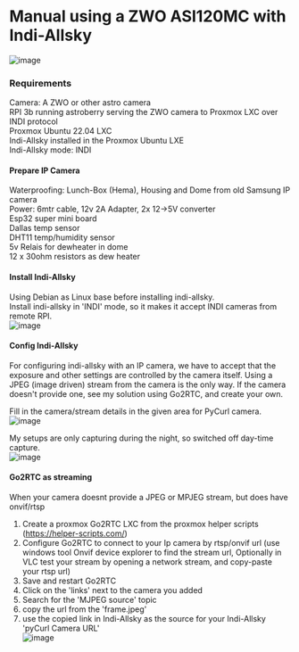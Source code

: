 # Manual using a ZWO ASI120MC with Indi-Allsky

![image](https://github.com/user-attachments/assets/1243b334-a4f5-4eff-855d-119a351ff775)  

### Requirements
Camera: A ZWO or other astro camera  
RPI 3b running astroberry serving the ZWO camera to Proxmox LXC over INDI protocol  
Proxmox Ubuntu 22.04 LXC  
Indi-Allsky installed in the Proxmox Ubuntu LXE  
Indi-Allsky mode: INDI  

#### Prepare IP Camera
Waterproofing: Lunch-Box (Hema), Housing and Dome from old Samsung IP camera  
Power: 6mtr cable, 12v 2A Adapter, 2x 12->5V converter  
Esp32 super mini board  
Dallas temp sensor  
DHT11 temp/humidity sensor  
5v Relais for dewheater in dome  
12 x 30ohm resistors as dew heater  

#### Install Indi-Allsky
Using Debian as Linux base before installing indi-allsky.  
Install indi-allsky in 'INDI' mode, so it makes it accept INDI cameras from remote RPI.  
![image](https://github.com/user-attachments/assets/0cf1252d-3787-4bb1-973d-c98bef9f21a0)  

#### Config Indi-Allsky
For configuring indi-allsky with an IP camera, we have to accept that the exposure and other settings are controlled by the camera itself. Using a JPEG (image driven) stream from the camera is the only way. 
If the camera doesn't provide one, see my solution using Go2RTC, and create your own.  

Fill in the camera/stream details in the given area for PyCurl camera.  
![image](https://github.com/user-attachments/assets/22c8e9e4-dbb0-43a0-b87a-4fc389359f84)  

My setups are only capturing during the night, so switched off day-time capture.  
![image](https://github.com/user-attachments/assets/d0ff9402-5dc9-4155-8fae-34e77235364f)  


#### Go2RTC as streaming
When your camera doesnt provide a JPEG or MPJEG stream, but does have onvif/rtsp  
1) Create a proxmox Go2RTC LXC from the proxmox helper scripts (https://helper-scripts.com/)
2) Configure Go2RTC to connect to your Ip camera by rtsp/onvif url (use windows tool Onvif device explorer to find the stream url, Optionally in VLC test your stream by opening a network stream, and copy-paste your rtsp url)
3) Save and restart Go2RTC
4) Click on the 'links' next to the camera you added
5) Search for the 'MJPEG source' topic
6) copy the url from the 'frame.jpeg'
7) use the copied link in Indi-Allsky as the source for your Indi-Allsky 'pyCurl Camera URL'  
![image](https://github.com/kippesikgithub/allsky/assets/100353268/2d737e3b-a8fe-4b8e-bee8-b3598f55387f)
